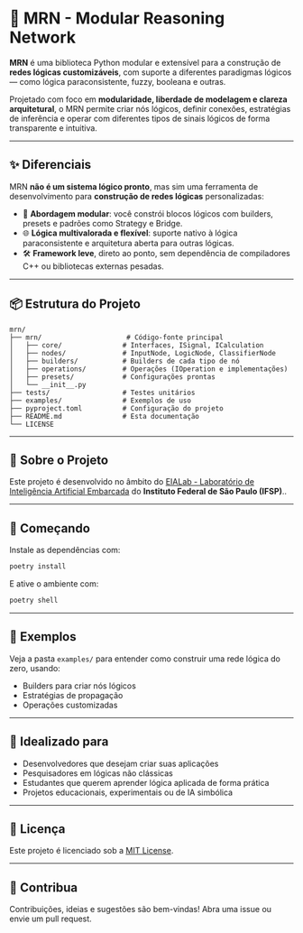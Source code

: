 # 🔷 MRN - Modular Reasoning Network

**MRN** é uma biblioteca Python modular e extensível para a construção de **redes lógicas customizáveis**, com suporte a diferentes paradigmas lógicos — como lógica paraconsistente, fuzzy, booleana e outras.

Projetado com foco em **modularidade, liberdade de modelagem e clareza arquitetural**, o MRN permite criar nós lógicos, definir conexões, estratégias de inferência e operar com diferentes tipos de sinais lógicos de forma transparente e intuitiva.

---

## ✨ Diferenciais

MRN **não é um sistema lógico pronto**, mas sim uma ferramenta de desenvolvimento para **construção de redes lógicas** personalizadas:

- 🧱 **Abordagem modular**: você constrói blocos lógicos com builders, presets e padrões como Strategy e Bridge.
- 🌐 **Lógica multivalorada e flexível**: suporte nativo à lógica paraconsistente e arquitetura aberta para outras lógicas.
- 🛠️ **Framework leve**, direto ao ponto, sem dependência de compiladores C++ ou bibliotecas externas pesadas.

---

## 📦 Estrutura do Projeto

```text
mrn/
├── mrn/                     # Código-fonte principal
│   ├── core/               # Interfaces, ISignal, ICalculation
│   ├── nodes/              # InputNode, LogicNode, ClassifierNode
│   ├── builders/           # Builders de cada tipo de nó
│   ├── operations/         # Operações (IOperation e implementações)
│   ├── presets/            # Configurações prontas
│   └── __init__.py
├── tests/                  # Testes unitários
├── examples/               # Exemplos de uso
├── pyproject.toml          # Configuração do projeto
├── README.md               # Esta documentação
└── LICENSE
```
---

## 🏫 Sobre o Projeto

Este projeto é desenvolvido no âmbito do [EIALab - Laboratório de Inteligência Artificial Embarcada](https://eailab.labmax.org/) do **Instituto Federal de São Paulo (IFSP)**..

---

## 🚀 Começando

Instale as dependências com:

```bash
poetry install
```

E ative o ambiente com:

```bash
poetry shell
```

---

## 🧪 Exemplos

Veja a pasta `examples/` para entender como construir uma rede lógica do zero, usando:

- Builders para criar nós lógicos  
- Estratégias de propagação  
- Operações customizadas  

---

## 🧠 Idealizado para

- Desenvolvedores que desejam criar suas aplicações  
- Pesquisadores em lógicas não clássicas  
- Estudantes que querem aprender lógica aplicada de forma prática  
- Projetos educacionais, experimentais ou de IA simbólica  

---

## 📄 Licença

Este projeto é licenciado sob a [MIT License](LICENSE).

---

## 💬 Contribua

Contribuições, ideias e sugestões são bem-vindas! Abra uma issue ou envie um pull request.




